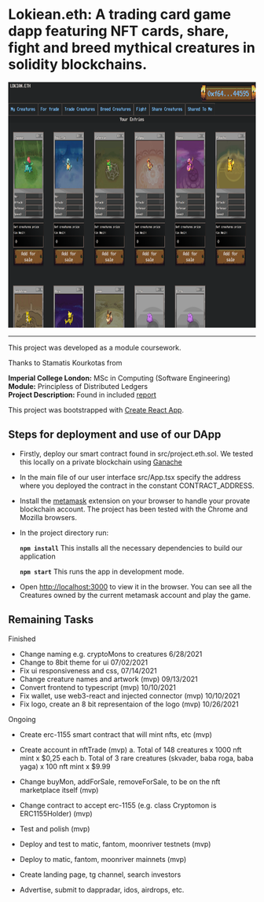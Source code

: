 # Lokiean.eth: A trading card game dapp featuring NFT cards, share, fight and breed mythical creatures in solidity blockchains.

<!-- <img src="./screenshots/fighting_tab.png" alt="" width="1000em" height="500em">
 -->
 <img src="./screenshots/project.eth.ss2.png" alt="" width="1000em" height="500em">

***

This project was developed as a module coursework.

Thanks to Stamatis Kourkotas from

**Imperial College London:** MSc in Computing (Software Engineering)<br />
**Module:** Principless of Distributed Ledgers<br />
**Project Description:** Found in included [report](./report.pdf)<br />

This project was bootstrapped with [Create React App](https://github.com/facebook/create-react-app).

## Steps for deployment and use of our DApp

- Firstly, deploy our smart contract found in src/project.eth.sol. We tested this locally on a private blockchain using [Ganache](https://www.trufflesuite.com/ganache)
- In the main file of our user interface src/App.tsx specify the address where you deployed the contract in the constant CONTRACT_ADDRESS.
- Install the [metamask](https://metamask.io/) extension on your browser to handle your provate blockchain account. The project has been tested with the Chrome and Mozilla browsers.
- In the project directory run:

    **`npm install`** This installs all the necessary dependencies to build our application
    
    **`npm start`** This runs the app in development mode.<br />

- Open [http://localhost:3000](http://localhost:3000) to view it in the browser. You can see all the Creatures owned by the current metamask account and play the game.

## Remaining Tasks

Finished
- Change naming e.g. cryptoMons to creatures 6/28/2021
- Change to 8bit theme for ui 07/02/2021
- Fix ui responsiveness and css, 07/14/2021
- Change creature names and artwork (mvp) 09/13/2021
- Convert frontend to typescript (mvp) 10/10/2021
- Fix wallet, use web3-react and injected connector (mvp) 10/10/2021
- Fix logo, create an 8 bit representaion of the logo (mvp) 10/26/2021

Ongoing
- Create erc-1155 smart contract that will mint nfts, etc (mvp)

- Create account in nftTrade (mvp)
    a. Total of 148 creatures x 1000 nft mint x $0,25 each
    b. Total of 3 rare creatures (skvader, baba roga, baba yaga) x 100 nft mint x $9.99

- Change buyMon, addForSale, removeForSale, to be on the nft marketplace itself (mvp)
- Change contract to accept erc-1155 (e.g. class Cryptomon is ERC1155Holder) (mvp)

- Test and polish (mvp)

- Deploy and test to matic, fantom, moonriver testnets (mvp)
- Deploy to matic, fantom, moonriver mainnets (mvp)

- Create landing page, tg channel, search investors
- Advertise, submit to dappradar, idos, airdrops, etc. 

